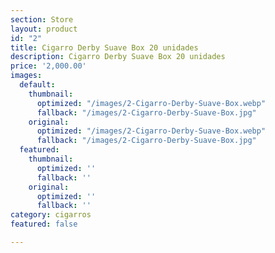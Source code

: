 ```yaml
---
section: Store
layout: product
id: "2"
title: Cigarro Derby Suave Box 20 unidades
description: Cigarro Derby Suave Box 20 unidades
price: '2,000.00'
images:
  default:
    thumbnail:
      optimized: "/images/2-Cigarro-Derby-Suave-Box.webp"
      fallback: "/images/2-Cigarro-Derby-Suave-Box.jpg"
    original:
      optimized: "/images/2-Cigarro-Derby-Suave-Box.webp"
      fallback: "/images/2-Cigarro-Derby-Suave-Box.jpg"
  featured:
    thumbnail:
      optimized: ''
      fallback: ''
    original:
      optimized: ''
      fallback: ''
category: cigarros
featured: false

---
```

